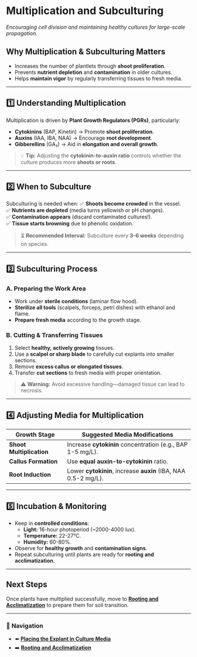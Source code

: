 # **Multiplication and Subculturing**
_Encouraging cell division and maintaining healthy cultures for large-scale propagation._

## **Why Multiplication & Subculturing Matters**
- Increases the number of plantlets through **shoot proliferation**.
- Prevents **nutrient depletion** and **contamination** in older cultures.
- Helps **maintain vigor** by regularly transferring tissues to fresh media.

---

## **1️⃣ Understanding Multiplication**
Multiplication is driven by **Plant Growth Regulators (PGRs)**, particularly:
- **Cytokinins** (BAP, Kinetin) → Promote **shoot proliferation**.
- **Auxins** (IAA, IBA, NAA) → Encourage **root development**.
- **Gibberellins** (GA₃) → Aid in **elongation and overall growth**.

> 💡 **Tip:** Adjusting the **cytokinin-to-auxin ratio** controls whether the culture produces more **shoots or roots**.

---

## **2️⃣ When to Subculture**
Subculturing is needed when:
✅ **Shoots become crowded** in the vessel.  
✅ **Nutrients are depleted** (media turns yellowish or pH changes).  
✅ **Contamination appears** (discard contaminated cultures!).  
✅ **Tissue starts browning** due to phenolic oxidation.

> ⏳ **Recommended Interval:** Subculture every **3-6 weeks** depending on species.

---

## **3️⃣ Subculturing Process**
### **A. Preparing the Work Area**
- Work under **sterile conditions** (laminar flow hood).
- **Sterilize all tools** (scalpels, forceps, petri dishes) with ethanol and flame.
- **Prepare fresh media** according to the growth stage.

### **B. Cutting & Transferring Tissues**
1. Select **healthy, actively growing** tissues.
2. Use a **scalpel or sharp blade** to carefully cut explants into smaller sections.
3. Remove **excess callus or elongated tissues**.
4. Transfer **cut sections** to fresh media with proper orientation.

> ⚠ **Warning:** Avoid excessive handling—damaged tissue can lead to necrosis.

---

## **4️⃣ Adjusting Media for Multiplication**
| **Growth Stage** | **Suggested Media Modifications** |
|-----------------|--------------------------------|
| **Shoot Multiplication** | Increase **cytokinin** concentration (e.g., BAP 1-5 mg/L). |
| **Callus Formation** | Use **equal auxin-to-cytokinin** ratio. |
| **Root Induction** | Lower **cytokinin**, increase **auxin** (IBA, NAA 0.5-2 mg/L). |

---

## **5️⃣ Incubation & Monitoring**
- Keep in **controlled conditions**:
  - **Light:** 16-hour photoperiod (~2000-4000 lux).
  - **Temperature:** 22-27°C.
  - **Humidity:** 60-80%.
- Observe for **healthy growth** and **contamination signs**.
- Repeat subculturing until plants are ready for **rooting and acclimatization**.

---

## **Next Steps**
Once plants have multiplied successfully, move to **[Rooting and Acclimatization](/pages/rooting-and-acclimatization.html)** to prepare them for soil transition.

---

### 🔗 **Navigation**
- ⬅️ **[Placing the Explant in Culture Media](/pages/placing-the-explant-in-culture-media.html)**
- ➡️ **[Rooting and Acclimatization](/pages/rooting-and-acclimatization.html)**
